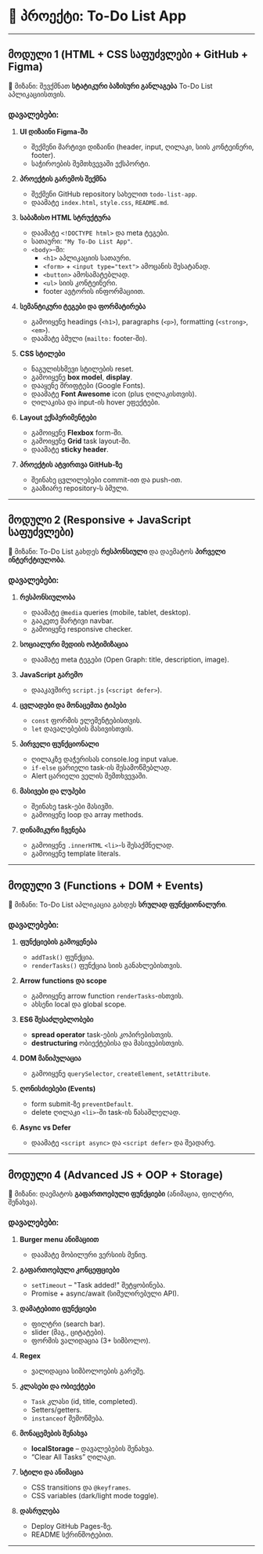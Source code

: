 # 📌 პროექტი: To-Do List App

---

## **მოდული 1 (HTML + CSS საფუძვლები + GitHub + Figma)**  
🎯 მიზანი: შევქმნათ **სტატიკური ბაზისური განლაგება** To-Do List აპლიკაციისთვის.

### დავალებები:
1. **UI დიზაინი Figma-ში**  
   - შექმენი მარტივი დიზაინი (header, input, ღილაკი, სიის კონტეინერი, footer).  
   - საჭიროების შემთხვევაში ექსპორტი.

2. **პროექტის გარემოს შექმნა**  
   - შექმენი GitHub repository სახელით `todo-list-app`.  
   - დაამატე `index.html`, `style.css`, `README.md`.

3. **საბაზისო HTML სტრუქტურა**  
   - დაამატე `<!DOCTYPE html>` და meta ტეგები.  
   - სათაური: `"My To-Do List App"`.  
   - `<body>`-ში:  
     - `<h1>` აპლიკაციის სათაური.  
     - `<form>` + `<input type="text">` ამოცანის შესატანად.  
     - `<button>` ამოსამატებლად.  
     - `<ul>` სიის კონტეინერი.  
     - footer ავტორის ინფორმაციით.  

4. **სემანტიკური ტეგები და ფორმატირება**  
   - გამოიყენე headings (`<h1>`), paragraphs (`<p>`), formatting (`<strong>`, `<em>`).  
   - დაამატე ბმული (`mailto:` footer-ში).  

5. **CSS სტილები**  
   - ნაგულისხმევი სტილების reset.  
   - გამოიყენე **box model**, **display**.  
   - დააყენე შრიფტები (Google Fonts).  
   - დაამატე **Font Awesome** icon (plus ღილაკისთვის).  
   - ღილაკისა და input-ის hover ეფექტები.  

6. **Layout ექსპერიმენტები**  
   - გამოიყენე **Flexbox** form-ში.  
   - გამოიყენე **Grid** task layout-ში.  
   - დაამატე **sticky header**.  

7. **პროექტის ატვირთვა GitHub-ზე**  
   - შეინახე ცვლილებები commit-ით და push-ით.  
   - გააზიარე repository-ს ბმული.  

---

## **მოდული 2 (Responsive + JavaScript საფუძვლები)**  
🎯 მიზანი: To-Do List გახდეს **რესპონსიული** და დაემატოს **პირველი ინტერქტიულობა**.

### დავალებები:
1. **რესპონსიულობა**  
   - დაამატე `@media` queries (mobile, tablet, desktop).  
   - გააკეთე მარტივი navbar.  
   - გამოიყენე responsive checker.  

2. **სოციალური მედიის ოპტიმიზაცია**  
   - დაამატე meta ტეგები (Open Graph: title, description, image).  

3. **JavaScript გარემო**  
   - დააკავშირე `script.js` (`<script defer>`).  

4. **ცვლადები და მონაცემთა ტიპები**  
   - `const` ფორმის ელემენტებისთვის.  
   - `let` დავალებების მასივისთვის.  

5. **პირველი ფუნქციონალი**  
   - ღილაკზე დაჭერისას console.log input value.  
   - `if-else` ცარიელი task-ის შესამოწმებლად.  
   - Alert ცარიელი ველის შემთხვევაში.  

6. **მასივები და ლუპები**  
   - შეინახე task-ები მასივში.  
   - გამოიყენე loop და array methods.  

7. **დინამიკური ჩვენება**  
   - გამოიყენე `.innerHTML` `<li>`-ს შესაქმნელად.  
   - გამოიყენე template literals.  

---

## **მოდული 3 (Functions + DOM + Events)**  
🎯 მიზანი: To-Do List აპლიკაცია გახდეს **სრულად ფუნქციონალური**.

### დავალებები:
1. **ფუნქციების გამოყენება**  
   - `addTask()` ფუნქცია.  
   - `renderTasks()` ფუნქცია სიის განახლებისთვის.  

2. **Arrow functions და scope**  
   - გამოიყენე arrow function `renderTasks`-ისთვის.  
   - ახსენი local და global scope.  

3. **ES6 შესაძლებლობები**  
   - **spread operator** task-ების კოპირებისთვის.  
   - **destructuring** ობიექტებისა და მასივებისთვის.  

4. **DOM მანიპულაცია**  
   - გამოიყენე `querySelector`, `createElement`, `setAttribute`.  

5. **ღონისძიებები (Events)**  
   - form submit-ზე `preventDefault`.  
   - delete ღილაკი `<li>`-ში task-ის წასაშლელად.  

6. **Async vs Defer**  
   - დაამატე `<script async>` და `<script defer>` და შეადარე.  

---

## **მოდული 4 (Advanced JS + OOP + Storage)**  
🎯 მიზანი: დაემატოს **გაფართოებული ფუნქციები** (ანიმაცია, ფილტრი, შენახვა).

### დავალებები:
1. **Burger menu ანიმაციით**  
   - დაამატე მობილური ვერსიის მენიუ.  

2. **გაფართოებული კონცეფციები**  
   - `setTimeout` – "Task added!" შეტყობინება.  
   - Promise + async/await (სიმულირებული API).  

3. **დამატებითი ფუნქციები**  
   - ფილტრი (search bar).  
   - slider (მაგ., ციტატები).  
   - ფორმის ვალიდაცია (3+ სიმბოლო).  

4. **Regex**  
   - ვალიდაცია სიმბოლოების გარეშე.  

5. **კლასები და ობიექტები**  
   - `Task` კლასი (id, title, completed).  
   - Setters/getters.  
   - `instanceof` შემოწმება.  

6. **მონაცემების შენახვა**  
   - **localStorage** – დავალებების შენახვა.  
   - “Clear All Tasks” ღილაკი.  

7. **სტილი და ანიმაცია**  
   - CSS transitions და `@keyframes`.  
   - CSS variables (dark/light mode toggle).  

8. **დასრულება**  
   - Deploy GitHub Pages-ზე.  
   - README სქრინშოტებით.  

---
